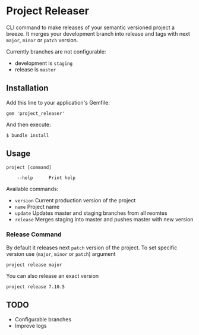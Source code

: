# Project Releaser

CLI command to make releases of your semantic versioned project a breeze.
It merges your development branch into release and tags with next `major`, `minor` or `patch` version.

Currently branches are not configurable:
* development is `staging`
* release is `master`

## Installation

Add this line to your application's Gemfile:

    gem 'project_releaser'

And then execute:

    $ bundle install

## Usage
  ```
  project [command]

      --help      Print help
  ```

Available commands:

  * `version`   Current production version of the project
  * `name`      Project name
  * `update`    Updates master and staging branches from all reomtes
  * `release`   Merges staging into master and pushes master with new version


### Release Command

By default it releases next `patch` version of the project. To set specific version use (`major`, `minor` or `patch`) argument
```
project release major
```
You can also release an exact version 
```
project release 7.10.5
```
## TODO

* Configurable branches
* Improve logs
